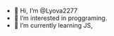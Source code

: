 - 👋 Hi, I’m @Lyova2277
- 👀 I’m interested in proggraming.
- 🌱 I’m currently learning JS,


<!---
Lyova2277/Lyova2277 is a ✨ special ✨ repository because its `README.md` (this file) appears on your GitHub profile.
You can click the Preview link to take a look at your changes.
--->
